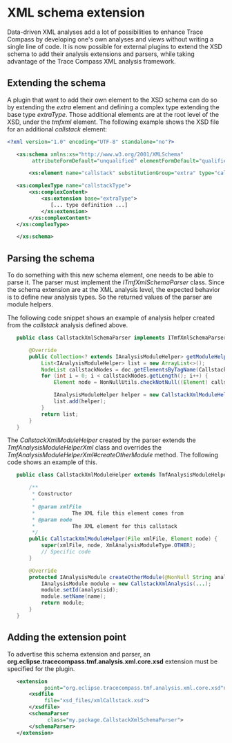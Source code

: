 # XML schema extension

Data-driven XML analyses add a lot of possibilities to enhance Trace
Compass by developing one's own analyses and views without writing a
single line of code. It is now possible for external plugins to extend
the XSD schema to add their analysis extensions and parsers, while
taking advantage of the Trace Compass XML analysis framework.

## Extending the schema

A plugin that want to add their own element to the XSD schema can do so
by extending the *extra* element and defining a complex type extending
the base type *extraType*. Those additional elements are at the root
level of the XSD, under the *tmfxml* element. The following example
shows the XSD file for an additional *callstack* element:

```xml
<?xml version="1.0" encoding="UTF-8" standalone="no"?>

   <xs:schema xmlns:xs="http://www.w3.org/2001/XMLSchema"
        attributeFormDefault="unqualified" elementFormDefault="qualified">

       <xs:element name="callstack" substitutionGroup="extra" type="callstackType"/>

   <xs:complexType name="callstackType">  
       <xs:complexContent>  
           <xs:extension base="extraType">  
              [... type definition ...]  
           </xs:extension>  
       </xs:complexContent>  
   </xs:complexType>

   </xs:schema>
```

## Parsing the schema

To do something with this new schema element, one needs to be able to
parse it. The parser must implement the *ITmfXmlSchemaParser* class.
Since the schema extension are at the XML analysis level, the expected
behavior is to define new analysis types. So the returned values of the
parser are module helpers.

The following code snippet shows an example of analysis helper created
from the *callstack* analysis defined above.

```java
   public class CallstackXmlSchemaParser implements ITmfXmlSchemaParser {

       @Override  
       public Collection<? extends IAnalysisModuleHelper> getModuleHelpers(File xmlFile, Document doc) {  
           List<IAnalysisModuleHelper> list = new ArrayList<>();  
           NodeList callstackNodes = doc.getElementsByTagName(CallstackXmlStrings.CALLSTACK);  
           for (int i = 0; i < callstackNodes.getLength(); i++) {  
               Element node = NonNullUtils.checkNotNull((Element) callstackNodes.item(i));

               IAnalysisModuleHelper helper = new CallstackXmlModuleHelper(xmlFile, node);  
               list.add(helper);  
           }  
           return list;  
       }  
   }
```

The *CallstackXmlModuleHelper* created by the parser extends the
*TmfAnalysisModuleHelperXml* class and overrides the
*TmfAnalysisModuleHelperXml#createOtherModule* method. The following
code shows an example of this.

```java
   public class CallstackXmlModuleHelper extends TmfAnalysisModuleHelperXml {

       /**  
        * Constructor  
        *  
        * @param xmlFile  
        *            The XML file this element comes from  
        * @param node  
        *            The XML element for this callstack  
        */  
       public CallstackXmlModuleHelper(File xmlFile, Element node) {  
           super(xmlFile, node, XmlAnalysisModuleType.OTHER);  
           // Specific code  
       }

       @Override  
       protected IAnalysisModule createOtherModule(@NonNull String analysisid, @NonNull String name) {  
           IAnalysisModule module = new CallstackXmlAnalysis(...);  
           module.setId(analysisid);  
           module.setName(name);  
           return module;  
       }  
   }
```

## Adding the extension point

To advertise this schema extension and parser, an
**org.eclipse.tracecompass.tmf.analysis.xml.core.xsd** extension must be
specified for the plugin.

```xml
   <extension
            point="org.eclipse.tracecompass.tmf.analysis.xml.core.xsd">  
       <xsdfile
            file="xsd_files/xmlCallstack.xsd">  
       </xsdfile>  
       <schemaParser
             class="my.package.CallstackXmlSchemaParser">  
       </schemaParser>  
   </extension>
```
